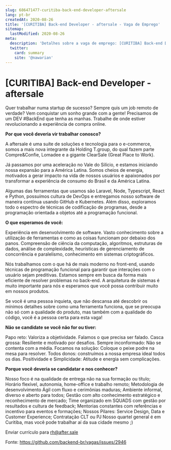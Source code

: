 ```yaml
---
slug: 686471477-curitiba-back-end-developer-aftersale
lang: pt-br
createdAt: 2020-08-26
title: '[CURITIBA] Back-end Developer - aftersale - Vaga de Emprego'
sitemap:
  lastModified: 2020-08-26
meta:
  description: 'Detalhes sobre a vaga de emprego: [CURITIBA] Back-end Developer - aftersale'
  twitter:
    card: summary
    site: '@nawarian'
---
```


# [CURITIBA] Back-end Developer - aftersale

Quer trabalhar numa startup de sucesso? Sempre quis um job remoto de verdade?
Vem conquistar um sonho grande com a gente! Precisamos de um DEV #BackEnd que tenha as manhas.
Trabalhe de onde estiver revolucionando a experiência de compra online.

**Por que você deveria vir trabalhar conosco?**

A aftersale é uma suíte de soluções e tecnologia para o e-commerce, somos a mais nova integrante da Holding T.group, do qual fazem parte Compre&Confie, Lomadee e a gigante ClearSale (Great Place to Work).

Já passamos por uma aceleração no Vale do Silício, e estamos iniciando nossa expansão para a América Latina. Somos cheios de energia, motivados a gerar impacto na vida de nossos usuários e apaixonados por transformar a experiência de consumo do Brasil e da América Latina.

Algumas das ferramentas que usamos são Laravel, Node, Typescript, React e Python, possuímos cultura de DevOps e entregamos nosso software de maneira contínua usando GitHub e Kubernetes. Além disso, exploramos todo o espectro de técnicas de codificação de programas, desde a programação orientada a objetos até a programação funcional.

**O que esperamos de você:**

Experiência em desenvolvimento de software. Vasto conhecimento sobre a utilização de ferramentas e como as coisas funcionam por debaixo dos panos. Compreensão de ciência da computação, algoritmos, estruturas de dados, análise de complexidade, heurísticas de gerenciamento de concorrência e paralelismo, conhecimento em sistemas criptográficos.

Nós trabalhamos com o que há de mais moderno no front-end, usando técnicas de programação funcional para garantir que interações com o usuário sejam preditivas. Estamos sempre em busca da forma mais eficiente de resolver problemas no back-end. A arquitetura de sistemas é muito importante para nós e esperamos que você possa contribuir muito em nossos produtos.

Se você é uma pessoa inquieta, que não descansa até descobrir os mínimos detalhes sobre como uma ferramenta funciona, que se preocupa não só com a qualidade do produto, mas também com a qualidade do código, você é a pessoa certa para esta vaga!

**Não se candidate se você não for ou tiver:**

Papo reto: Valoriza a objetividade. Falamos o que precisa ser falado.
Casca grossa: Resiliente e motivado por desafios.
Sempre inconformado: Não se contenta com a média.
Focamos na solução: Coloque o peixe podre na mesa para resolver.
Todos donos: construímos a nossa empresa ideal todos os dias.
Positividade e Simplicidade: Atitude e energia sem complicações.

**Porque você deveria se candidatar e nos conhecer?**

Nosso foco é na qualidade de entrega não na sua formação ou título;
Horário flexível, autonomia, home-office e trabalho remoto;
Metodologia de desenvolvimento Ágil com fluxo e cerimônias maduras;
Ambiente informal, diverso e aberto para todos;
Gestão com alto conhecimento estratégico e reconhecimento de mercado;
Time organizado em SQUADS com gestão por resultados e cultura de feedback;
Mentorias constantes com referências e incentivo para eventos e formações;
Nossos Pilares: Service Design, Data e Customer Experience;
Contratação CLT ou PJ
Nosso quartel general é em Curitiba, mas você pode trabalhar aí da sua cidade mesmo ;)

Enviar currículo para rh@after.sale


Fonte: https://github.com/backend-br/vagas/issues/2946